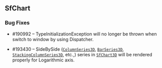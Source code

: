 ## SfChart

### Bug Fixes

*  \#190992 – TypeInitializationException will no longer be thrown when switch to window by using Dispatcher.

*  \#193430 – SideBySide ([`ColumnSeries3D`](https://help.syncfusion.com/cr/uwp/Syncfusion.UI.Xaml.Charts.ColumnSeries3D.html), [`BarSeries3D`](https://help.syncfusion.com/cr/uwp/Syncfusion.UI.Xaml.Charts.BarSeries3D.html), [`StackingColumnSeries3D`](https://help.syncfusion.com/cr/uwp/Syncfusion.UI.Xaml.Charts.StackingColumnSeries3D.html), etc.,) series in [`SfChart3D`](https://help.syncfusion.com/cr/uwp/Syncfusion.UI.Xaml.Charts.SfChart3D.html) will be rendered properly for Logarithmic axis.







